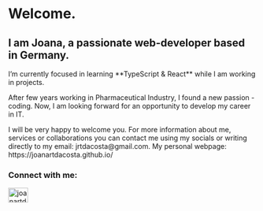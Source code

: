 <h1>Welcome.</h1>
<h2>I am Joana, a passionate web-developer based in Germany.</h2>

<p>I’m currently focused in learning **TypeScript & React** while I am working in projects.</p>

<p>After few years working in Pharmaceutical Industry, I found a new passion - coding. Now, I am looking forward for an opportunity to develop my career in IT.</p>

<p> I will be very happy to welcome you. For more information about me, services or collaborations you can contact me using my socials or writing directly to my email: jrtdacosta@gmail.com. My personal webpage: https://joanartdacosta.github.io/</p>

<h3 align="left">Connect with me:</h3>
<p align="left">
<a href="https://linkedin.com/in/joanartdacosta" target="blank"><img align="center" src="https://raw.githubusercontent.com/rahuldkjain/github-profile-readme-generator/master/src/images/icons/Social/linked-in-alt.svg" alt="joanartdacosta" height="30" width="40" /></a>
</p>
